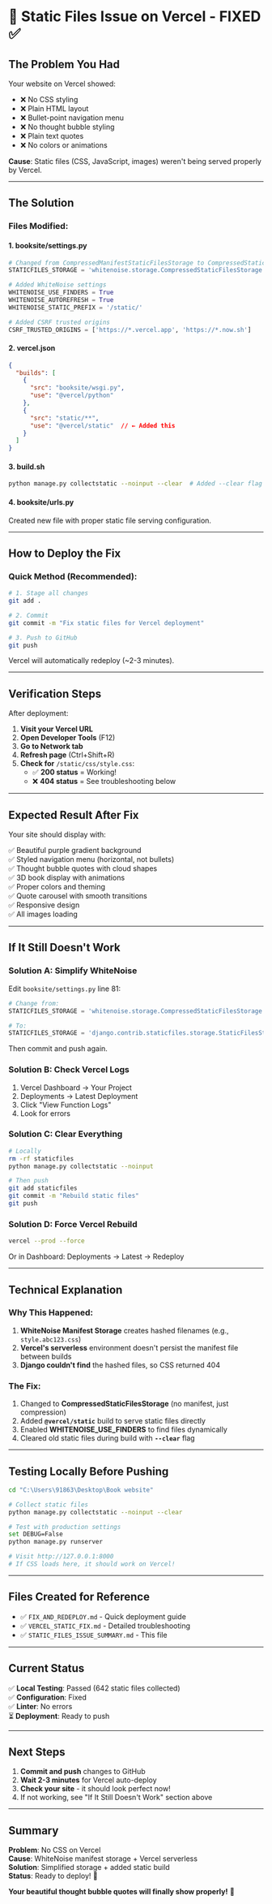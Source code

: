 # 🔴 Static Files Issue on Vercel - FIXED ✅

## The Problem You Had

Your website on Vercel showed:
- ❌ No CSS styling
- ❌ Plain HTML layout
- ❌ Bullet-point navigation menu
- ❌ No thought bubble styling
- ❌ Plain text quotes
- ❌ No colors or animations

**Cause**: Static files (CSS, JavaScript, images) weren't being served properly by Vercel.

---

## The Solution

### Files Modified:

#### 1. **booksite/settings.py**
```python
# Changed from CompressedManifestStaticFilesStorage to CompressedStaticFilesStorage
STATICFILES_STORAGE = 'whitenoise.storage.CompressedStaticFilesStorage'

# Added WhiteNoise settings
WHITENOISE_USE_FINDERS = True
WHITENOISE_AUTOREFRESH = True  
WHITENOISE_STATIC_PREFIX = '/static/'

# Added CSRF trusted origins
CSRF_TRUSTED_ORIGINS = ['https://*.vercel.app', 'https://*.now.sh']
```

#### 2. **vercel.json**
```json
{
  "builds": [
    {
      "src": "booksite/wsgi.py",
      "use": "@vercel/python"
    },
    {
      "src": "static/**",
      "use": "@vercel/static"  // ← Added this
    }
  ]
}
```

#### 3. **build.sh**
```bash
python manage.py collectstatic --noinput --clear  # Added --clear flag
```

#### 4. **booksite/urls.py**
Created new file with proper static file serving configuration.

---

## How to Deploy the Fix

### Quick Method (Recommended):

```bash
# 1. Stage all changes
git add .

# 2. Commit
git commit -m "Fix static files for Vercel deployment"

# 3. Push to GitHub
git push
```

Vercel will automatically redeploy (~2-3 minutes).

---

## Verification Steps

After deployment:

1. **Visit your Vercel URL**
2. **Open Developer Tools** (F12)
3. **Go to Network tab**
4. **Refresh page** (Ctrl+Shift+R)
5. **Check for** `/static/css/style.css`:
   - ✅ **200 status** = Working!
   - ❌ **404 status** = See troubleshooting below

---

## Expected Result After Fix

Your site should display with:

✅ Beautiful purple gradient background  
✅ Styled navigation menu (horizontal, not bullets)  
✅ Thought bubble quotes with cloud shapes  
✅ 3D book display with animations  
✅ Proper colors and theming  
✅ Quote carousel with smooth transitions  
✅ Responsive design  
✅ All images loading  

---

## If It Still Doesn't Work

### Solution A: Simplify WhiteNoise

Edit `booksite/settings.py` line 81:

```python
# Change from:
STATICFILES_STORAGE = 'whitenoise.storage.CompressedStaticFilesStorage'

# To:
STATICFILES_STORAGE = 'django.contrib.staticfiles.storage.StaticFilesStorage'
```

Then commit and push again.

### Solution B: Check Vercel Logs

1. Vercel Dashboard → Your Project
2. Deployments → Latest Deployment
3. Click "View Function Logs"
4. Look for errors

### Solution C: Clear Everything

```bash
# Locally
rm -rf staticfiles
python manage.py collectstatic --noinput

# Then push
git add staticfiles
git commit -m "Rebuild static files"
git push
```

### Solution D: Force Vercel Rebuild

```bash
vercel --prod --force
```

Or in Dashboard: Deployments → Latest → Redeploy

---

## Technical Explanation

### Why This Happened:

1. **WhiteNoise Manifest Storage** creates hashed filenames (e.g., `style.abc123.css`)
2. **Vercel's serverless** environment doesn't persist the manifest file between builds
3. **Django couldn't find** the hashed files, so CSS returned 404

### The Fix:

1. Changed to **CompressedStaticFilesStorage** (no manifest, just compression)
2. Added **`@vercel/static`** build to serve static files directly
3. Enabled **WHITENOISE_USE_FINDERS** to find files dynamically
4. Cleared old static files during build with **`--clear`** flag

---

## Testing Locally Before Pushing

```bash
cd "C:\Users\91863\Desktop\Book website"

# Collect static files
python manage.py collectstatic --noinput --clear

# Test with production settings
set DEBUG=False
python manage.py runserver

# Visit http://127.0.0.1:8000
# If CSS loads here, it should work on Vercel!
```

---

## Files Created for Reference

- ✅ `FIX_AND_REDEPLOY.md` - Quick deployment guide
- ✅ `VERCEL_STATIC_FIX.md` - Detailed troubleshooting
- ✅ `STATIC_FILES_ISSUE_SUMMARY.md` - This file

---

## Current Status

✅ **Local Testing**: Passed (642 static files collected)  
✅ **Configuration**: Fixed  
✅ **Linter**: No errors  
⏳ **Deployment**: Ready to push  

---

## Next Steps

1. **Commit and push** changes to GitHub
2. **Wait 2-3 minutes** for Vercel auto-deploy
3. **Check your site** - it should look perfect now!
4. If not working, see "If It Still Doesn't Work" section above

---

## Summary

**Problem**: No CSS on Vercel  
**Cause**: WhiteNoise manifest storage + Vercel serverless  
**Solution**: Simplified storage + added static build  
**Status**: Ready to deploy! 🚀

**Your beautiful thought bubble quotes will finally show properly!** 🎉









